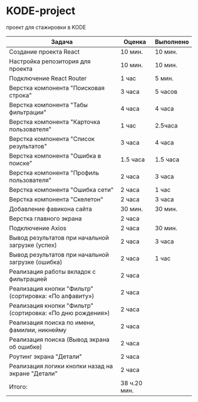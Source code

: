 # KODE-project

проект для стажировки в KODE

| Задача                                                     | Оценка       | Выполнено |
| ---------------------------------------------------------- | ------------ | --------- |
| Создание проекта React                                     | 10 мин.      | 10 мин.   |
| Настройка репозитория для проекта                          | 10 мин.      | 10 мин.   |
| Подключение React Router                                   | 1 час        | 5 мин.    |
| Верстка компонента "Поисковая строка"                      | 3 часа       | 5 часов   |
| Верстка компонента "Табы фильтрации"                       | 4 часа       | 4 часа    |
| Верстка компонента "Карточка пользователя"                 | 1 час        | 2.5часа   |
| Верстка компонента "Список результатов"                    | 3 часа       | 4 часа    |
| Верстка компонента "Ошибка в поиске"                       | 1.5 часа     | 1.5 часа  |
| Верстка компонента "Профиль пользователя"                  | 2 часа       | 3 часа    |
| Верстка компонента "Ошибка сети"                           | 2 часа       | 1 час     |
| Верстка компонента "Скелетон"                              | 2 часа       | 3 часа    |
| Добавление фавикона сайта                                  | 30 мин.      | 30 мин.   |
| Верстка главного экрана                                    | 2 часа       |           |
| Подключение Axios                                          | 2 часа       | 30 мин.   |
| Вывод результатов при начальной загрузке (успех)           | 2 часа       | 3 часа    |
| Вывод результатов при начальной загрузке (ошибка)          | 2 часа       | 1 час     |
| Реализация работы вкладок с фильтрацией                    | 2 часа       |           |
| Реализация кнопки "Фильтр" (сортировка: «По алфавиту»)     | 2 часа       |           |
| Реализация кнопки "Фильтр" (сортировка: «По дню рождения») | 2 часа       |           |
| Реализация поиска по имени, фамилии, никнейму              | 2 часа       |           |
| Реализация поиска (Вывод экрана об ошибке)                 | 2 часа       |           |
| Роутинг экрана "Детали"                                    | 2 часа       |           |
| Реализация логики кнопки назад на экране "Детали"          | 2 часа       |           |
| Итого:                                                     | 38 ч.20 мин. |           |
